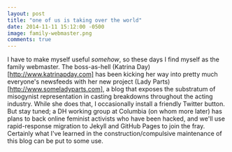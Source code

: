 ```yaml
---
layout: post
title: "one of us is taking over the world"
date: 2014-11-11 15:12:00 -0500
image: family-webmaster.png 
comments: true
---
```


I have to make myself useful *somehow*, so these days I find myself as the family webmaster. The boss-as-hell (Katrina Day)[http://www.katrinapday.com] has been kicking her way into pretty much everyone's newsfeeds with her new project (Lady Parts)[http://www.someladyparts.com], a blog that exposes the substratum of misogynist representation in casting breakdowns throughout the acting industry. While she does that, I occasionally install a friendly Twitter button. But stay tuned; a DH working group at Columbia (on whom more later) has plans to back online feminist activists who have been hacked, and we'll use rapid-response migration to Jekyll and GitHub Pages to join the fray. Certainly what I've learned in the construction/compulsive maintenance of this blog can be put to some use.
